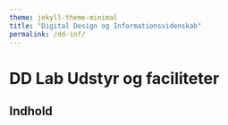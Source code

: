 ```yaml
---
theme: jekyll-theme-minimal
title: "Digital Design og Informationsvidenskab"
permalink: /dd-inf/
---
```

# DD Lab Udstyr og faciliteter

## Indhold

<section id="tabelsetup"></section>

<script type="text/javascript">
var txtFile = new XMLHttpRequest();
txtFile.onload = function() {
    allText = txtFile.responseText;
    allTextLines = allText.split(/\r\n|\n/);
    for(var i = 1; i < allTextLines.length; i++) {
      elements = allTextLines[i].split(",");
      document.getElementById("tabelsetup").innerHTML += '<a href="#' + i + '">' + elements[0] + '</a><br/>';
    }
    document.getElementById("tabelsetup").innerHTML += '<hr>';

    for(var i = 1; i < allTextLines.length; i++) {
        elements = allTextLines[i].split(",");
        document.getElementById("tabelsetup").innerHTML += '<h2 id=' + i + '>' + elements[0] + '</h2>';
        document.getElementById("tabelsetup").innerHTML += '<br/><table><tr><td><img src="' + elements[1] + '" alt="' + elements[0] + '"' + 'style="width: 200px;" /></td> <td><p>' + elements[2] + '<br/><b>' + elements[3]; + '</b></p></td></tr></table><br/>';
    }
}

txtFile.open("get", "DDLabTabel.csv", true);
txtFile.send();
</script>

